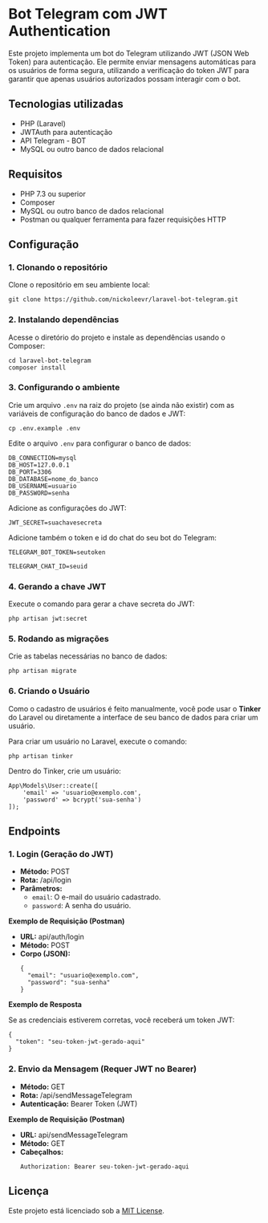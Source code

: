 <h1>Bot Telegram com JWT Authentication</h1>

<p>Este projeto implementa um bot do Telegram utilizando JWT (JSON Web Token) para autenticação. Ele permite enviar mensagens automáticas para os usuários de forma segura, utilizando a verificação do token JWT para garantir que apenas usuários autorizados possam interagir com o bot.</p>

<h2>Tecnologias utilizadas</h2>
<ul>
    <li>PHP (Laravel)</li>
    <li>JWTAuth para autenticação</li>
    <li>API Telegram - BOT</li>
    <li>MySQL ou outro banco de dados relacional</li>
</ul>

<h2>Requisitos</h2>
<ul>
    <li>PHP 7.3 ou superior</li>
    <li>Composer</li>
    <li>MySQL ou outro banco de dados relacional</li>
    <li>Postman ou qualquer ferramenta para fazer requisições HTTP</li>
</ul>

<h2>Configuração</h2>

<h3>1. Clonando o repositório</h3>
<p>Clone o repositório em seu ambiente local:</p>
<pre><code>git clone https://github.com/nickoleevr/laravel-bot-telegram.git</code></pre>

<h3>2. Instalando dependências</h3>
<p>Acesse o diretório do projeto e instale as dependências usando o Composer:</p>
<pre><code>cd laravel-bot-telegram
composer install</code></pre>

<h3>3. Configurando o ambiente</h3>
<p>Crie um arquivo <code>.env</code> na raiz do projeto (se ainda não existir) com as variáveis de configuração do banco de dados e JWT:</p>
<pre><code>cp .env.example .env</code></pre>
<p>Edite o arquivo <code>.env</code> para configurar o banco de dados:</p>
<pre><code>DB_CONNECTION=mysql
DB_HOST=127.0.0.1
DB_PORT=3306
DB_DATABASE=nome_do_banco
DB_USERNAME=usuario
DB_PASSWORD=senha</code></pre>
<p>Adicione as configurações do JWT:</p>
<pre><code>JWT_SECRET=suachavesecreta</code></pre>
<p>Adicione também o token e id do chat do seu bot do Telegram:</p>
<pre><code>TELEGRAM_BOT_TOKEN=seutoken</code></pre>
<pre><code>TELEGRAM_CHAT_ID=seuid</code></pre>

<h3>4. Gerando a chave JWT</h3>
<p>Execute o comando para gerar a chave secreta do JWT:</p>
<pre><code>php artisan jwt:secret</code></pre>

<h3>5. Rodando as migrações</h3>
<p>Crie as tabelas necessárias no banco de dados:</p>
<pre><code>php artisan migrate</code></pre>

<h3>6. Criando o Usuário</h3>
<p>Como o cadastro de usuários é feito manualmente, você pode usar o <strong>Tinker</strong> do Laravel ou diretamente a interface de seu banco de dados para criar um usuário.</p>
<p>Para criar um usuário no Laravel, execute o comando:</p>
<pre><code>php artisan tinker</code></pre>
<p>Dentro do Tinker, crie um usuário:</p>
<pre><code>App\Models\User::create([
    'email' => 'usuario@exemplo.com',
    'password' => bcrypt('sua-senha')
]);</code></pre>

<h2>Endpoints</h2>

<h3>1. Login (Geração do JWT)</h3>
<ul>
    <li><strong>Método:</strong> POST</li>
    <li><strong>Rota:</strong> /api/login</li>
    <li><strong>Parâmetros:</strong>
        <ul>
            <li><code>email</code>: O e-mail do usuário cadastrado.</li>
            <li><code>password</code>: A senha do usuário.</li>
        </ul>
    </li>
</ul>

<p><strong>Exemplo de Requisição (Postman)</strong></p>
<ul>
    <li><strong>URL:</strong> api/auth/login</li>
    <li><strong>Método:</strong> POST</li>
    <li><strong>Corpo (JSON):</strong>
        <pre><code>{
  "email": "usuario@exemplo.com",
  "password": "sua-senha"
}</code></pre>
    </li>
</ul>

<p><strong>Exemplo de Resposta</strong></p>
<p>Se as credenciais estiverem corretas, você receberá um token JWT:</p>
<pre><code>{
  "token": "seu-token-jwt-gerado-aqui"
}</code></pre>

<h3>2. Envio da Mensagem (Requer JWT no Bearer)</h3>
<ul>
    <li><strong>Método:</strong> GET</li>
    <li><strong>Rota:</strong> /api/sendMessageTelegram</li>
    <li><strong>Autenticação:</strong> Bearer Token (JWT)</li>
</ul>

<p><strong>Exemplo de Requisição (Postman)</strong></p>
<ul>
    <li><strong>URL:</strong> api/sendMessageTelegram</li>
    <li><strong>Método:</strong> GET</li>
    <li><strong>Cabeçalhos:</strong>
        <pre><code>Authorization: Bearer seu-token-jwt-gerado-aqui</code></pre>
    </li>
</ul>


<h2>Licença</h2>
<p>Este projeto está licenciado sob a <a href="LICENSE">MIT License</a>.</p>
